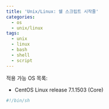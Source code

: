 ```yaml
---
title: 'Unix/Linux: 쉘 스크립트 시작줄'
categories:
  - os
  - unix/linux
tags:
  - unix
  - linux
  - bash
  - shell
  - script
---
```


적용 가능 OS 목록:
- CentOS Linux release 7.1.1503 (Core)

```bash
#!/bin/sh
```
